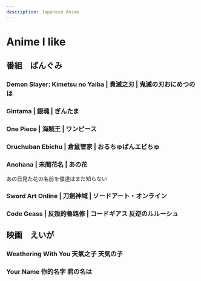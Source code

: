 ```yaml
---
description: Japanese Anime
---
```


# Anime I like

## 番組　ばんぐみ <a href="#firstheading" id="firstheading"></a>

### Demon Slayer: Kimetsu no Yaiba | 貴滅之刃 | 鬼滅の刃おにめつのは&#x20;

### Gintama | 銀魂 | ぎんたま

### One Piece | **海賊王 |** ワンピース

### Oruchuban Ebichu | 倉鼠管家 | おるちゅばんエビちゅ

### Anohana | 未聞花名 | あの花

あの日見た花の名前を僕達はまだ知らない

### Sword Art Online | 刀劍神域 | ソードアート・オンライン

### Code Geass | 反叛的魯路修 | コードギアス 反逆のルルーシュ



## 映画　えいが

### Weathering With You 天氣之子 天気の子

### Your Name 你的名字 君の名は&#x20;





